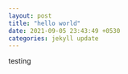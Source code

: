 ```yaml
---
layout: post
title: "hello world"
date: 2021-09-05 23:43:49 +0530
categories: jekyll update
---
```


testing
